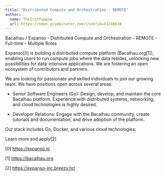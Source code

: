 ```yaml
---
title: "Distributed Compute and Orchestration : REMOTE"
author:
  name: TheIronYuppie
  url: https://news.ycombinator.com/item?id=43246616
---
```

Bacalhau &#x2F; Expanso - Distributed Compute and Orchestration - REMOTE - Full-time - Multiple Roles

Expanso[0] is building a distributed compute platform (Bacalhau.org[1]), enabling users to run compute jobs where the data resides, unlocking new possibilities for data-intensive applications. We are fostering an open ecosystem of contributors and partners.

We are looking for passionate and skilled individuals to join our growing team. We have positions open across several areas:

- Senior Software Engineers (Go): Design, develop, and maintain the core Bacalhau platform.  Experience with distributed systems, networking, and cloud technologies is highly desired.

- Developer Relations: Engage with the Bacalhau community, create tutorials and documentation, and drive adoption of the platform.

Our stack includes Go, Docker, and various cloud technologies.

Learn more and apply[2]

[0] <a href="https:&#x2F;&#x2F;expanso.io" rel="nofollow">https:&#x2F;&#x2F;expanso.io</a>

[1] <a href="https:&#x2F;&#x2F;bacalhau.org" rel="nofollow">https:&#x2F;&#x2F;bacalhau.org</a>

[2] <a href="https:&#x2F;&#x2F;expanso-inc.breezy.hr&#x2F;" rel="nofollow">https:&#x2F;&#x2F;expanso-inc.breezy.hr&#x2F;</a>
<JobApplication />
